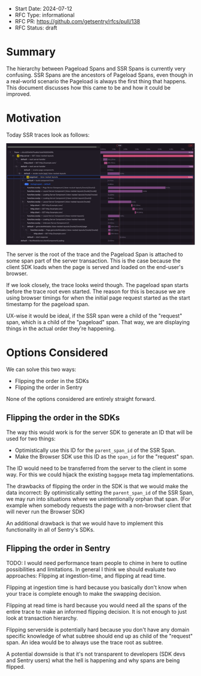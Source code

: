 - Start Date: 2024-07-12
- RFC Type: informational
- RFC PR: https://github.com/getsentry/rfcs/pull/138
- RFC Status: draft

# Summary

The hierarchy between Pageload Spans and SSR Spans is currently very confusing.
SSR Spans are the ancestors of Pageload Spans, even though in a real-world scenario the Pageload is always the first thing that happens.
This document discusses how this came to be and how it could be improved.

# Motivation

Today SSR traces look as follows:

![Confusing Trace with Pageload Span being longer than Trace Root](0138-confusing-trace.png)

The server is the root of the trace and the Pageload Span is attached to some span part of the server transaction.
This is the case because the client SDK loads when the page is served and loaded on the end-user's browser.

If we look closely, the trace looks weird though.
The pageload span starts before the trace root even started.
The reason for this is because we are using browser timings for when the initial page request started as the start timestamp for the pageload span.

UX-wise it would be ideal, if the SSR span were a child of the "request" span, which is a child of the "pageload" span.
That way, we are displaying things in the actual order they're happening.

# Options Considered

We can solve this two ways:

- Flipping the order in the SDKs
- Flipping the order in Sentry

None of the options considered are entirely straight forward.

## Flipping the order in the SDKs

The way this would work is for the server SDK to generate an ID that will be used for two things:

- Optimistically use this ID for the `parent_span_id` of the SSR Span.
- Make the Browser SDK use this ID as the `span_id` for the "request" span.

The ID would need to be transferred from the server to the client in some way.
For this we could hijack the existing `baggage` meta tag implementations.

The drawbacks of flipping the order in the SDK is that we would make the data incorrect:
By optimistically setting the `parent_span_id` of the SSR Span, we may run into situations where we unintentionally orphan that span. (For example when somebody requests the page with a non-browser client that will never run the Browser SDK)

An additional drawback is that we would have to implement this functionality in all of Sentry's SDKs.

## Flipping the order in Sentry

TODO:
I would need performance team people to chime in here to outline possibilities and limitations.
In general I think we should evaluate two approaches: Flipping at ingestion-time, and flipping at read time.

Flipping at ingestion time is hard because you basically don't know when your trace is complete enough to make the swapping decision.

Flipping at read time is hard because you would need all the spans of the entire trace to make an informed flipping decision. It is not enough to just look at transaction hierarchy.

Flipping serverside is potentially hard because you don't have any domain specific knowledge of what subtree should end up as child of the "request" span. An idea would be to always use the trace root as subtree.

A potential downside is that it's not transparent to developers (SDK devs and Sentry users) what the hell is happening and why spans are being flipped.
